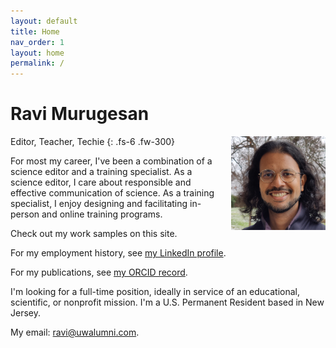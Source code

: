 ```yaml
---
layout: default
title: Home
nav_order: 1
layout: home
permalink: /
---
```


# Ravi Murugesan

<img style="float: right; max-width: 30%; margin-left:15px;" src="images/Photograph.jpg">

Editor, Teacher, Techie
{: .fs-6 .fw-300}

For most my career, I've been a combination of a science editor and a training specialist. As a science editor, I care about responsible and effective communication of science. As a training specialist, I enjoy designing and facilitating in-person and online training programs. 

Check out my work samples on this site.

For my employment history, see [my LinkedIn profile](https://www.linkedin.com/in/ravimurugesan/).

For my publications, see [my ORCID record](https://orcid.org/0000-0002-1898-0559).

I'm looking for a full-time position, ideally in service of an educational, scientific, or nonprofit mission. I'm a U.S. Permanent Resident based in New Jersey.

My email: <ravi@uwalumni.com>.
